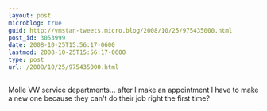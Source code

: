 ```yaml
---
layout: post
microblog: true
guid: http://vmstan-tweets.micro.blog/2008/10/25/975435000.html
post_id: 3053999
date: 2008-10-25T15:56:17-0600
lastmod: 2008-10-25T15:56:17-0600
type: post
url: /2008/10/25/975435000.html
---
```

Molle VW service departments... after I make an appointment I have to make a new one because they can't do their job right the first time?

